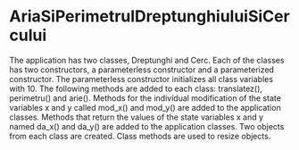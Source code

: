 # AriaSiPerimetrulDreptunghiuluiSiCercului
The application has two classes, Dreptunghi and Cerc. Each of the classes has two constructors, a parameterless constructor and a parameterized constructor. The parameterless constructor initializes all class variables with 10. The following methods are added to each class: translatez(), perimetru() and arie(). Methods for the individual modification of the state variables x and y called mod_x() and mod_y() are added to the application classes. Methods that return the values of the state variables x and y named da_x() and da_y() are added to the application classes. Two objects from each class are created. Class methods are used to resize objects.
